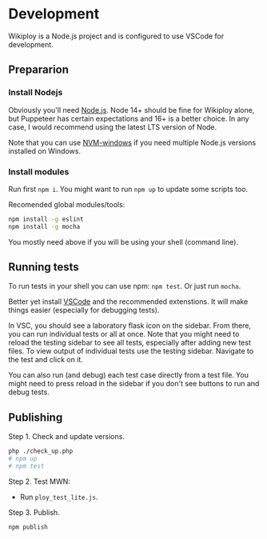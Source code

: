 Development
==========================

Wikiploy is a Node.js project and is configured to use VSCode for development.

## Prepararion

### Install Nodejs
Obviously you'll need [Node.js](https://nodejs.org/en).
Node 14+ should be fine for Wikiploy alone, but Puppeteer has certain expectations and 16+ is a better choice. In any case, I would recommend using the latest LTS version of Node.

Note that you can use [NVM-windows](https://github.com/coreybutler/nvm-windows) if you need multiple Node.js versions installed on Windows.

### Install modules
Run first `npm i`.
You might want to run `npm up` to update some scripts too.

Recomended global modules/tools:
```bash
npm install -g eslint
npm install -g mocha
```
You mostly need above if you will be using your shell (command line).

## Running tests
To run tests in your shell you can use npm: `npm test`. Or just run `mocha`.

Better yet install [VSCode](https://code.visualstudio.com/download) and the recommended extenstions. It will make things easier (especially for debugging tests).

In VSC, you should see a laboratory flask icon on the sidebar. From there, you can run individual tests or all at once.
Note that you might need to reload the testing sidebar to see all tests, especially after adding new test files.
To view output of individual tests use the testing sidebar. Navigate to the test and click on it.

You can also run (and debug) each test case directly from a test file. You might need to press reload in the sidebar if you don't see buttons to run and debug tests.

## Publishing

Step 1. Check and update versions.
```bash
php ./check_up.php
# npm up
# npm test
```

Step 2. Test MWN:
 - Run `ploy_test_lite.js`.

Step 3. Publish.
```bash
npm publish
```

